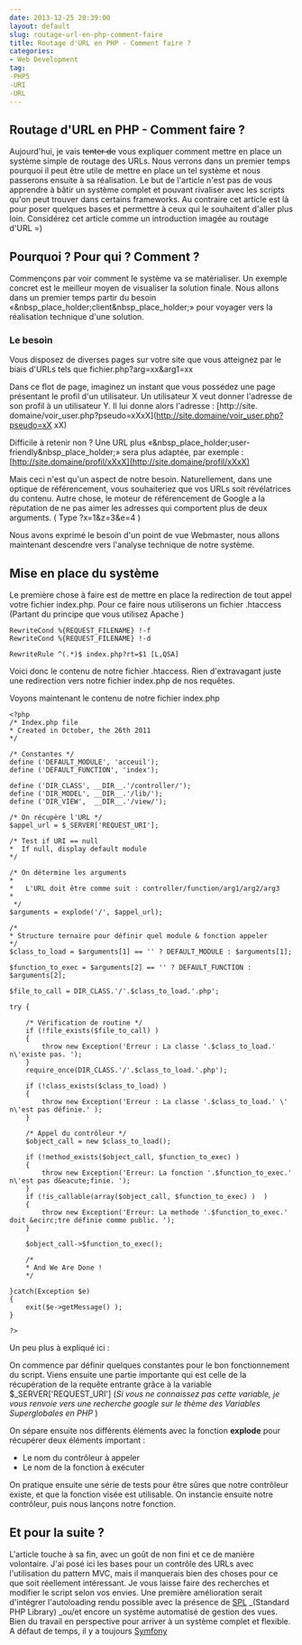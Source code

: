 ```yaml
---
date: 2013-12-25 20:39:00
layout: default
slug: routage-url-en-php-comment-faire
title: Routage d'URL en PHP - Comment faire ?
categories:
- Web Development
tag:
-PHP5
-URI
-URL
---
```



##  Routage d'URL en PHP - Comment faire ?

Aujourd'hui, je vais <del>tenter de</del> vous expliquer comment mettre en
place un système simple de routage des URLs. Nous verrons dans un premier
temps pourquoi il peut être utile de mettre en place un tel système et nous
passerons ensuite à sa réalisation. Le but de l'article n'est pas de vous
apprendre à bâtir un système complet et pouvant rivaliser avec les scripts
qu'on peut trouver dans certains frameworks. Au contraire cet article est là
pour poser quelques bases et permettre à ceux qui le souhaitent d'aller plus
loin. Considérez cet article comme un introduction imagée au routage d'URL =)

## Pourquoi ? Pour qui ? Comment ?

Commençons par voir comment le système va se matérialiser. Un exemple concret
est le meilleur moyen de visualiser la solution finale. Nous allons dans un
premier temps partir du besoin «&nbsp_place_holder;client&nbsp_place_holder;»
pour voyager vers la réalisation technique d'une solution.

### Le besoin

Vous disposez de diverses pages sur votre site que vous atteignez par le biais
d'URLs tels que fichier.php?arg=xx&arg1=xx

Dans ce flot de page, imaginez un instant que vous possédez une page
présentant le profil d'un utilisateur. Un utilisateur X  veut donner l'adresse
de son profil à un utilisateur Y. Il lui donne alors l'adresse : [http://site.
domaine/voir_user.php?pseudo=xXxX](http://site.domaine/voir_user.php?pseudo=xX
xX)

Difficile à retenir non ? Une URL plus «&nbsp_place_holder;user-
friendly&nbsp_place_holder;» sera plus adaptée, par exemple :
[http://site.domaine/profil/xXxX](http://site.domaine/profil/xXxX)

Mais ceci n'est qu'un aspect de notre besoin. Naturellement, dans une optique
de référencement, vous souhaiteriez que vos URLs soit révélatrices du contenu.
Autre chose, le moteur de référencement de Google a la réputation de ne pas
aimer les adresses qui comportent plus de deux arguments. ( Type ?x=1&z=3&e=4
)

Nous avons exprimé le besoin d'un point de vue Webmaster, nous allons
maintenant descendre vers l'analyse technique de notre système.

## Mise en place du système

Le première chose à faire est de mettre en place la redirection de tout appel
votre fichier index.php. Pour ce faire nous utiliserons un fichier .htaccess
(Partant du principe que vous utilisez Apache )

    
    
    RewriteCond %{REQUEST_FILENAME} !-f
    RewriteCond %{REQUEST_FILENAME} !-d
    
    RewriteRule ^(.*)$ index.php?rt=$1 [L,QSA]
    

Voici donc le contenu de notre fichier .htaccess. Rien d'extravagant juste une
redirection vers notre fichier index.php de nos requêtes.

Voyons maintenant le contenu de notre fichier index.php

    
    
    <?php
    /* Index.php file
    * Created in October, the 26th 2011
    */
    
    /* Constantes */
    define ('DEFAULT_MODULE', 'acceuil');
    define ('DEFAULT_FUNCTION', 'index');
    
    define ('DIR_CLASS', __DIR__.'/controller/');
    define ('DIR_MODEL', __DIR__.'/lib/');
    define ('DIR_VIEW',  __DIR__.'/view/');
    
    /* On récupère l'URL */
    $appel_url = $_SERVER['REQUEST_URI'];
    
    /* Test if URI == null
    *  If null, display default module
    */
    
    /* On détermine les arguments
    *
    *	L'URL doit être comme suit : controller/function/arg1/arg2/arg3
    *
     */
    $arguments = explode('/', $appel_url);
    
    /*
    * Structure ternaire pour définir quel module & fonction appeler
    */
    $class_to_load = $arguments[1] == '' ? DEFAULT_MODULE : $arguments[1];
    
    $function_to_exec = $arguments[2] == '' ? DEFAULT_FUNCTION : $arguments[2];
    
    $file_to_call = DIR_CLASS.'/'.$class_to_load.'.php';
    
    try {
    
    	/* Vérification de routine */
    	if (!file_exists($file_to_call) )
    	{
    		throw new Exception('Erreur : La classe '.$class_to_load.' n\'existe pas. ');
    	}
    	require_once(DIR_CLASS.'/'.$class_to_load.'.php');
    
    	if (!class_exists($class_to_load) )
    	{
    		throw new Exception('Erreur : La classe '.$class_to_load.' \' n\'est pas définie.' );
    	}
    
    	/* Appel du contrôleur */
    	$object_call = new $class_to_load();
    
    	if (!method_exists($object_call, $function_to_exec) )
    	{
    		throw new Exception('Erreur: La fonction '.$function_to_exec.' n\'est pas d&eacute;finie. ');
    	}
    	if (!is_callable(array($object_call, $function_to_exec) )  )
    	{
    		throw new Exception('Erreur: La methode '.$function_to_exec.' doit &ecirc;tre définie comme public. ');
    	}
    
    	$object_call->$function_to_exec();
    
    	/*
    	* And We Are Done !
    	*/
    
    }catch(Exception $e)
    {
    	exit($e->getMessage() );
    }
    
    ?>
    

Un peu plus à expliqué ici :

On commence par définir quelques constantes pour le bon fonctionnement du
script. Viens ensuite une partie importante qui est celle de la récupération
de la requête entrante grâce à la variable $_SERVER['REQUEST_URI'] (_Si vous
ne connaissez pas cette variable, je vous renvoie vers une recherche google
sur le thème des Variables Superglobales en PHP_ )

On sépare ensuite nos différents éléments avec la fonction **explode** pour
récupérer deux éléments important :

  * Le nom du contrôleur à appeler
  * Le nom de la fonction à exécuter

On pratique ensuite une série de tests pour être sûres que notre contrôleur
existe, et que la fonction visée est utilisable. On instancie ensuite notre
contrôleur, puis nous lançons notre fonction.

## Et pour la suite ?

L'article touche à sa fin, avec un goût de non fini et ce de manière
volontaire. J'ai posé ici les bases pour un contrôle des URLs avec
l'utilisation du pattern MVC, mais il manquerais bien des choses pour ce que
soit réellement intéressant. Je vous laisse faire des recherches et modifier
le script selon vos envies. Une première amélioration serait d'intégrer
l'autoloading rendu possible avec la présence de
[SPL](http://fr.php.net/manual/fr/intro.spl.php)  _(Standard PHP Library)
_ou/et encore un système automatisé de gestion des vues. Bien du travail en
perspective pour arriver à un système complet et flexible. A défaut de temps,
il y a toujours [Symfony](http://http://www.symfony.com)